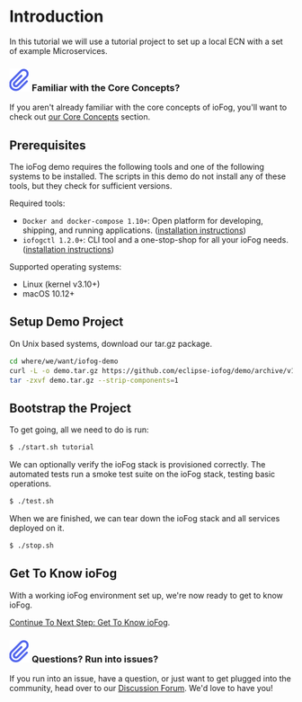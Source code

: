 # Introduction

In this tutorial we will use a tutorial project to set up a local ECN with a set of example Microservices.

<aside class="notifications note">
  <h3><img src="/images/icos/ico-note.svg" alt=""> Familiar with the Core Concepts?</h3>
  <p>If you aren't already familiar with the core concepts of ioFog, you'll want to check out <a href="../getting-started/core-concepts.html">our Core Concepts</a> section.</p>
</aside>

## Prerequisites

The ioFog demo requires the following tools and one of the following systems to be installed. The scripts in this demo do not install any of these tools, but they check for sufficient versions.

Required tools:

- `Docker and docker-compose 1.10+`: Open platform for developing, shipping, and running applications. ([installation instructions](https://docs.docker.com/install/))
- `iofogctl 1.2.0+`: CLI tool and a one-stop-shop for all your ioFog needs. ([installation instructions](https://github.com/eclipse-iofog/iofogctl/tree/v1.2.5#install))

Supported operating systems:

- Linux (kernel v3.10+)
- macOS 10.12+

## Setup Demo Project

On Unix based systems, download our tar.gz package.

```bash
cd where/we/want/iofog-demo
curl -L -o demo.tar.gz https://github.com/eclipse-iofog/demo/archive/v1.2.1.tar.gz
tar -zxvf demo.tar.gz --strip-components=1
```

## Bootstrap the Project

To get going, all we need to do is run:

```sh
$ ./start.sh tutorial
```

We can optionally verify the ioFog stack is provisioned correctly. The automated tests run a smoke test suite on the ioFog stack, testing basic operations.

```sh
$ ./test.sh
```

When we are finished, we can tear down the ioFog stack and all services deployed on it.

```sh
$ ./stop.sh
```

## Get To Know ioFog

With a working ioFog environment set up, we're now ready to get to know ioFog.

[Continue To Next Step: Get To Know ioFog](get-to-know-iofog.html).

<aside class="notifications note">
  <h3><img src="/images/icos/ico-note.svg" alt=""> Questions? Run into issues?</h3>
  <p>If you run into an issue, have a question, or just want to get plugged into the community, head over to our <a href="https://discuss.iofog.org/">Discussion Forum</a>. We'd love to have you!</p>
</aside>
